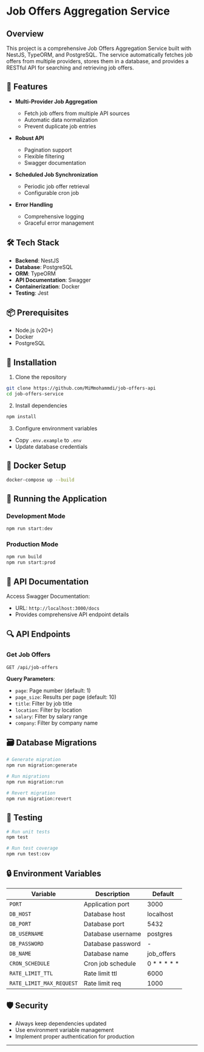# Job Offers Aggregation Service

## Overview

This project is a comprehensive Job Offers Aggregation Service built with NestJS, TypeORM, and PostgreSQL. The service automatically fetches job offers from multiple providers, stores them in a database, and provides a RESTful API for searching and retrieving job offers.

## 🚀 Features

- **Multi-Provider Job Aggregation**
  - Fetch job offers from multiple API sources
  - Automatic data normalization
  - Prevent duplicate job entries

- **Robust API**
  - Pagination support
  - Flexible filtering
  - Swagger documentation

- **Scheduled Job Synchronization**
  - Periodic job offer retrieval
  - Configurable cron job

- **Error Handling**
  - Comprehensive logging
  - Graceful error management

## 🛠 Tech Stack

- **Backend**: NestJS
- **Database**: PostgreSQL
- **ORM**: TypeORM
- **API Documentation**: Swagger
- **Containerization**: Docker
- **Testing**: Jest

## 📦 Prerequisites

- Node.js (v20+)
- Docker
- PostgreSQL

## 🔧 Installation

1. Clone the repository
```bash
git clone https://github.com/MiMmohammdi/job-offers-api
cd job-offers-service
```

2. Install dependencies
```bash
npm install
```

3. Configure environment variables
- Copy `.env.example` to `.env`
- Update database credentials

## 🐳 Docker Setup

```bash
docker-compose up --build
```

## 🚀 Running the Application

### Development Mode
```bash
npm run start:dev
```

### Production Mode
```bash
npm run build
npm run start:prod
```

## 📄 API Documentation

Access Swagger Documentation:
- URL: `http://localhost:3000/docs`
- Provides comprehensive API endpoint details

## 🔍 API Endpoints

### Get Job Offers
`GET /api/job-offers`

**Query Parameters**:
- `page`: Page number (default: 1)
- `page_size`: Results per page (default: 10)
- `title`: Filter by job title
- `location`: Filter by location
- `salary`: Filter by salary range
- `company`: Filter by company name

## 🗃 Database Migrations

```bash
# Generate migration
npm run migration:generate

# Run migrations
npm run migration:run

# Revert migration
npm run migration:revert
```

## 🧪 Testing

```bash
# Run unit tests
npm test

# Run test coverage
npm run test:cov
```

## 🔒 Environment Variables

| Variable        | Description                     | Default   |
|--------------------------|--------------------------------|------------|
| `PORT`                   | Application port               | 3000       |
| `DB_HOST`                | Database host                  | localhost  |
| `DB_PORT`                | Database port                  | 5432       |
| `DB_USERNAME`            | Database username              | postgres   |
| `DB_PASSWORD`            | Database password              | -          |
| `DB_NAME`                | Database name                  | job_offers |
| `CRON_SCHEDULE`          | Cron job schedule              | 0 * * * * *|
| `RATE_LIMIT_TTL`         | Rate limit ttl                 | 6000       |
| `RATE_LIMIT_MAX_REQUEST` | Rate limit req                 | 1000       |



## 🛡 Security

- Always keep dependencies updated
- Use environment variable management
- Implement proper authentication for production

---
